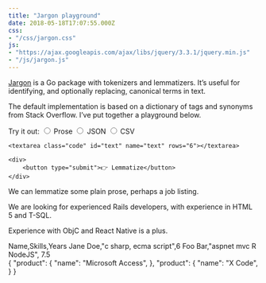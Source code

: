 ```yaml
---
title: "Jargon playground"
date: 2018-05-18T17:07:55.000Z
css:
- "/css/jargon.css"
js:
- "https://ajax.googleapis.com/ajax/libs/jquery/3.3.1/jquery.min.js"
- "/js/jargon.js"
---
```


[Jargon](https://github.com/clipperhouse/jargon) is a Go package with tokenizers and lemmatizers. It’s useful for identifying, and optionally replacing, canonical terms in text.

The default implementation is based on a dictionary of tags and synonyms from Stack Overflow. I’ve put together a playground below.

<form action="https://jargon-demo.appspot.com/jargon" method="POST" id="text-form">
    <span class="hint">
        Try it out:
    </span>
    <label for="prose">
        <input type="radio" id="prose" name="format" value="prose">
        Prose
    </label>
    <label for="json">
        <input type="radio" id="json" name="format" value="json">
        JSON
    </label>        
    <label for="csv">
        <input type="radio" id="csv" name="format" value="csv">
        CSV
    </label>

    <textarea class="code" id="text" name="text" rows="6"></textarea>

    <div>
        <button type="submit">👉 Lemmatize</button>
    </div>
</form>

<div id="result" class="pre code">
</div>

<div id="examples">
    <div id="prose">
We can lemmatize some plain prose, perhaps a job listing.

We are looking for experienced Rails developers, with experience in HTML 5 and T-SQL.

Experience with ObjC and React Native is a plus.
    </div>
    <div id="csv">
Name,Skills,Years
Jane Doe,"c sharp, ecma script",6
Foo Bar,"aspnet mvc R NodeJS", 7.5
    </div>
    <div id="json">
{
    "product": {
        "name": "Microsoft Access",
    },
    "product": {
        "name": "X Code",
    }
}
    </div>
</div>
